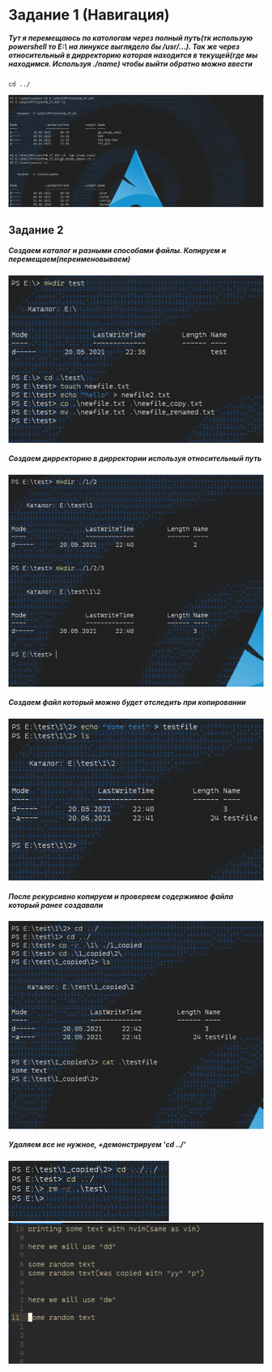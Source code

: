# Задание 1 (Навигация)
##### Тут я перемещаюсь по катологам через полный путь(тк использую powershell то E:\ на линуксе выглядело бы /usr/...). Так же через относительный в дирректорию которая находится в текущей(где мы находимся. Используя ./name) чтобы выйти обратно можно ввести


    cd ../
  
![](./Screenshot_1.png)

## Задание 2

##### Создаем каталог и разными способами файлы. Копируем и перемещаем(переименовываем)
![](./Screenshot_2.png)

##### Создаем дирректорию в дирректории используя относительный путь
![](./Screenshot_3.png)

##### Создаем файл который можно будет отследить при копировании
![](./Screenshot_4.png)

##### После рекурсивно копируем и проверяем содержимое файла который ранее создавали
![](./Screenshot_5.png)

##### Удаляем все не нужное, +демонстрируем 'cd ../'
![](./Screenshot_6.png)
![](./Screenshot_7.png)
